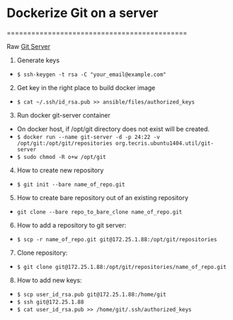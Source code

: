 # Dockerize Git on a server
============================================

Raw [Git Server](http://git-scm.com/book/en/v1/Git-on-the-Server-Getting-Git-on-a-Server)

1. Generate keys
  * `$ ssh-keygen -t rsa -C "your_email@example.com"`
2. Get key in the right place to build docker image
  * `$ cat ~/.ssh/id_rsa.pub >> ansible/files/authorized_keys`
3. Run docker git-server container
  * On docker host, if /opt/git directory does not exist will be created.
  * `$ docker run --name git-server -d -p 24:22 -v /opt/git:/opt/git/repositories org.tecris.ubuntu1404.util/git-server`
  * `$ sudo chmod -R o+w /opt/git`
4. How to create new repository
  * `$ git init --bare name_of_repo.git`
5. How to create bare repository out of an existing repository
  * `git clone --bare repo_to_bare_clone name_of_repo.git`
6. How to add a repository to git server:
  * `$ scp -r name_of_repo.git git@172.25.1.88:/opt/git/repositories`
7. Clone repository:
  * `$ git clone git@172.25.1.88:/opt/git/repositories/name_of_repo.git`
8. How to add new keys:
  * `$ scp user_id_rsa.pub git@172.25.1.88:/home/git`
  * `$ ssh git@172.25.1.88`
  * `$ cat user_id_rsa.pub >> /home/git/.ssh/authorized_keys`
